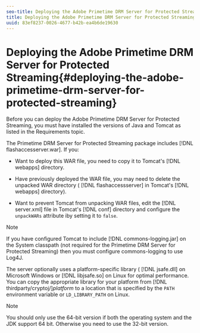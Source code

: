 ```yaml
---
seo-title: Deploying the Adobe Primetime DRM Server for Protected Streaming
title: Deploying the Adobe Primetime DRM Server for Protected Streaming
uuid: 83ef8237-0026-4677-b42b-ea4b6de19630
---
```


# Deploying the Adobe Primetime DRM Server for Protected Streaming{#deploying-the-adobe-primetime-drm-server-for-protected-streaming}

Before you can deploy the Adobe Primetime DRM Server for Protected Streaming, you must have installed the versions of Java and Tomcat as listed in the Requirements topic.

The Primetime DRM Server for Protected Streaming package includes [!DNL flashaccesserver.war]. If you:

* Want to deploy this WAR file, you need to copy it to Tomcat's [!DNL webapps] directory. 
* Have previously deployed the WAR file, you may need to delete the unpacked WAR directory ( [!DNL flashaccessserver] in Tomcat's [!DNL webapps] directory). 

* Want to prevent Tomcat from unpacking WAR files, edit the [!DNL server.xml] file in Tomcat's [!DNL conf] directory and configure the `unpackWARs` attribute iby setting it to `false`.

>[!NOTE]
>
>If you have configured Tomcat to include [!DNL commons-logging.jar] on the System classpath (not required for the Primetime DRM Server for Protected Streaming) then you must configure commons-logging to use Log4J.

The server optionally uses a platform-specific library ( [!DNL jsafe.dll] on Microsoft Windows or [!DNL libjsafe.so] on Linux for optimal performance. You can copy the appropriate library for your platform from [!DNL thirdparty/cryptoj/]*platform* to a location that is specified by the `PATH` environment variable or `LD_LIBRARY_PATH` on Linux.

>[!NOTE]
>
>You should only use the 64-bit version if both the operating system and the JDK support 64 bit. Otherwise you need to use the 32-bit version.

